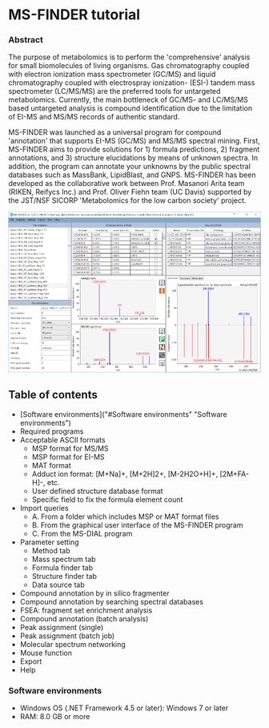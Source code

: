 <link rel="stylesheet" href="/MS-FINDER/css/style.css" charset="utf-8">

# MS-FINDER tutorial

### Abstract

The purpose of metabolomics is to perform the 'comprehensive' analysis for small biomolecules of
living organisms. Gas chromatography coupled with electron ionization mass spectrometer (GC/MS)
and liquid chromatography coupled with electrospray ionization- (ESI-) tandem mass spectrometer
(LC/MS/MS) are the preferred tools for untargeted metabolomics. Currently, the main bottleneck of
GC/MS- and LC/MS/MS based untargeted analysis is compound identification due to the limitation of
EI-MS and MS/MS records of authentic standard.

MS-FINDER was launched as a universal program for compound 'annotation' that supports
EI-MS (GC/MS) and MS/MS spectral mining. First, MS-FINDER aims to provide solutions for 1)
formula predictions, 2) fragment annotations, and 3) structure elucidations by means of unknown
spectra. In addition, the program can annotate your unknowns by the public spectral databases such as
MassBank, LipidBlast, and GNPS. MS-FINDER has been developed as the collaborative work
between Prof. Masanori Arita team (RIKEN, Reifycs Inc.) and Prof. Oliver Fiehn team (UC Davis)
supported by the JST/NSF SICORP 'Metabolomics for the low carbon society' project.

![MS-FINDER screenshot](/MS-FINDER/images/scrMsDial1.png)

## Table of contents

- [Software environments]("#Software environments" "Software environments")
- Required programs
- Acceptable ASCII formats
	* MSP format for MS/MS
	* MSP format for EI-MS
	* MAT format
	* Adduct ion format: [M+Na]+, [M+2H]2+, [M-2H2O+H]+, [2M+FA-H]-, etc.
	* User defined structure database format
	* Specific field to fix the formula element count
- Import queries
	- A. From a folder which includes MSP or MAT format files
	- B. From the graphical user interface of the MS-FINDER program
	- C. From the MS-DIAL program
- Parameter setting
	- Method tab
	- Mass spectrum tab
	- Formula finder tab
	- Structure finder tab
	- Data source tab
- Compound annotation by in silico fragmenter
- Compound annotation by searching spectral databases
- FSEA: fragment set enrichment analysis
- Compound annotation (batch analysis)
- Peak assignment (single)
- Peak assignment (batch job)
- Molecular spectrum networking
- Mouse function
- Export
- Help

### Software environments
+ Windows OS (.NET Framework 4.5 or later): Windows 7 or later
+ RAM: 8.0 GB or more


